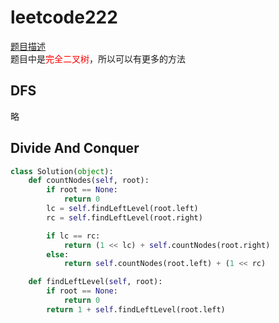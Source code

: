 # leetcode222
[题目描述](https://leetcode-cn.com/problems/count-complete-tree-nodes/)
<br>
题目中是<font color=red>完全二叉树</font>，所以可以有更多的方法
## DFS
略
## Divide And Conquer
```python
class Solution(object):
    def countNodes(self, root):
        if root == None:
            return 0
        lc = self.findLeftLevel(root.left)
        rc = self.findLeftLevel(root.right)

        if lc == rc:
            return (1 << lc) + self.countNodes(root.right)
        else:
            return self.countNodes(root.left) + (1 << rc)

    def findLeftLevel(self, root):
        if root == None:
            return 0
        return 1 + self.findLeftLevel(root.left)
```
